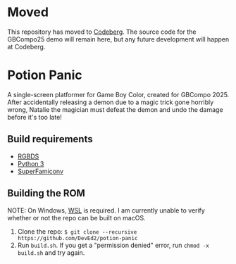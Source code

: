 # Moved
This repository has moved to [Codeberg](https://codeberg.org/DevEd/potion-panic). The source code for the GBCompo25 demo will remain here, but any future development will happen at Codeberg.

# Potion Panic
A single-screen platformer for Game Boy Color, created for GBCompo 2025. After accidentally releasing a demon due to a magic trick gone horribly wrong, Natalie the magician must defeat the demon and undo the damage before it's too late!

## Build requirements
- [RGBDS](https://rgbds.gbdev.io)
- [Python 3](https://python.org)
- [SuperFamiconv](https://github.com/optiroc/superfamiconv)

## Building the ROM
NOTE: On Windows, [WSL](https://learn.microsoft.com/en-us/windows/wsl/install) is required. I am currently unable to verify whether or not the repo can be built on macOS.

1. Clone the repo: `$ git clone --recursive https://github.com/DevEd2/potion-panic`
2. Run `build.sh`. If you get a "permission denied" error, run `chmod -x build.sh` and try again.


